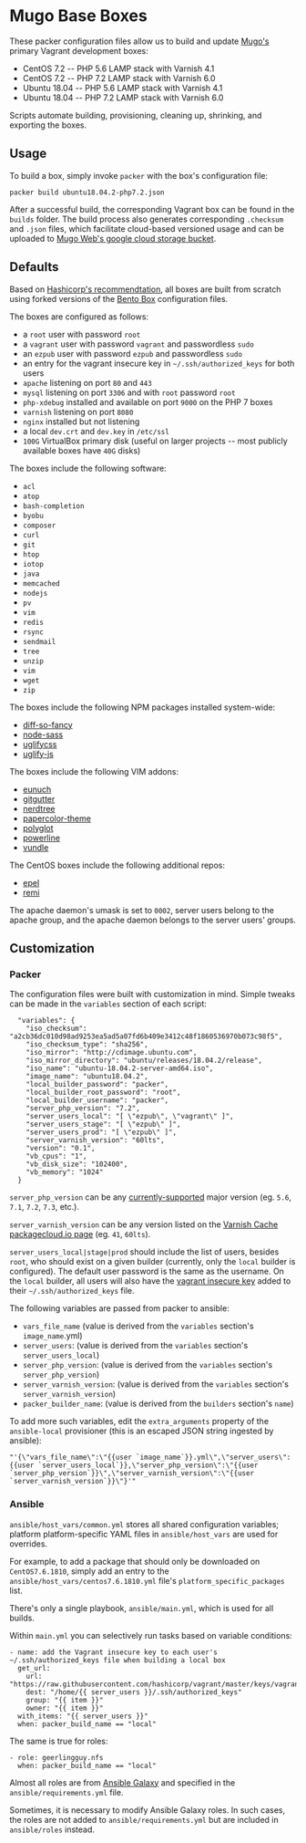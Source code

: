 # Mugo Base Boxes
These packer configuration files allow us to build and update [Mugo's](http://mugo.ca) primary Vagrant development boxes:
* CentOS 7.2 -- PHP 5.6 LAMP stack with Varnish 4.1
* CentOS 7.2 -- PHP 7.2 LAMP stack with Varnish 6.0
* Ubuntu 18.04 -- PHP 5.6 LAMP stack with Varnish 4.1
* Ubuntu 18.04 -- PHP 7.2 LAMP stack with Varnish 6.0

Scripts automate building, provisioning, cleaning up, shrinking, and exporting the boxes.

## Usage
To build a box, simply invoke `packer` with the box's configuration file:
```
packer build ubuntu18.04.2-php7.2.json
```
After a successful build, the corresponding Vagrant box can be found in the `builds` folder. The build process also 
generates corresponding `.checksum` and `.json` files, which facilitate cloud-based versioned usage and can be
uploaded to [Mugo Web's google cloud storage bucket](https://console.cloud.google.com/storage/browser/mugoweb).

## Defaults
Based on [Hashicorp's recommendtation](https://www.vagrantup.com/docs/boxes.html), all boxes are built from scratch 
using forked versions of the [Bento Box](https://github.com/chef/bento) configuration files.
 
The boxes are configured as follows:
* a `root` user with password `root`
* a `vagrant` user with password `vagrant` and passwordless `sudo`
* an `ezpub` user with password `ezpub` and passwordless `sudo`
* an entry for the vagrant insecure key in `~/.ssh/authorized_keys` for both users
* `apache` listening on port `80` and `443`
* `mysql` listening on port `3306` and with `root` password `root`
* `php-xdebug` installed and available on port `9000` on the PHP 7 boxes
* `varnish` listening on port `8080`
* `nginx` installed but not listening
* a local `dev.crt` and `dev.key` in `/etc/ssl`
* `100G` VirtualBox primary disk (useful on larger projects -- most publicly available boxes have `40G` disks)

The boxes include the following software:
* `acl`
* `atop`
* `bash-completion`
* `byobu`
* `composer`
* `curl`
* `git`
* `htop`
* `iotop`
* `java`
* `memcached`
* `nodejs`
* `pv`
* `vim`
* `redis`
* `rsync`
* `sendmail`
* `tree`
* `unzip`
* `vim`
* `wget`
* `zip`

The boxes include the following NPM packages installed system-wide:
 * [diff-so-fancy](https://www.npmjs.com/package/diff-so-fancy)
 * [node-sass](https://www.npmjs.com/package/node-sass)
 * [uglifycss](https://www.npmjs.com/package/uglifycss)
 * [uglify-js](https://www.npmjs.com/package/uglify-js)

The boxes include the following VIM addons:
* [eunuch](https://github.com/tpope/vim-eunuch)
* [gitgutter](https://github.com/airblade/vim-gitgutter)
* [nerdtree](https://github.com/scrooloose/nerdtree)
* [papercolor-theme](https://github.com/NLKNguyen/papercolor-theme)
* [polyglot](https://github.com/sheerun/vim-polyglot)
* [powerline](https://github.com/powerline/powerline)
* [vundle](https://github.com/VundleVim/Vundle.vim)

The CentOS boxes include the following additional repos:
 * [epel](https://fedoraproject.org/wiki/EPEL)
 * [remi](https://rpms.remirepo.net/)

The apache daemon's umask is set to `0002`, server users belong to the apache group, and the apache daemon belongs to 
the server users' groups.
 
## Customization
### Packer
The configuration files were built with customization in mind. Simple tweaks can be made in the `variables` section 
of each script:
```
  "variables": {
    "iso_checksum": "a2cb36dc010d98ad9253ea5ad5a07fd6b409e3412c48f1860536970b073c98f5",
    "iso_checksum_type": "sha256",
    "iso_mirror": "http://cdimage.ubuntu.com",
    "iso_mirror_directory": "ubuntu/releases/18.04.2/release",
    "iso_name": "ubuntu-18.04.2-server-amd64.iso",
    "image_name": "ubuntu18.04.2",
    "local_builder_password": "packer",
    "local_builder_root_password": "root",
    "local_builder_username": "packer",
    "server_php_version": "7.2",
    "server_users_local": "[ \"ezpub\", \"vagrant\" ]",
    "server_users_stage": "[ \"ezpub\" ]",
    "server_users_prod": "[ \"ezpub\" ]",
    "server_varnish_version": "60lts",
    "version": "0.1",
    "vb_cpus": "1",
    "vb_disk_size": "102400",
    "vb_memory": "1024"
  }
```

`server_php_version` can be any [currently-supported](http://php.net/supported-versions.php) major version
(eg. `5.6`, `7.1`, `7.2`, `7.3`, etc.).

`server_varnish_version` can be any version listed on the [Varnish Cache packagecloud.io page](https://packagecloud.io/varnishcache)
(eg. `41`, `60lts`).

`server_users_local|stage|prod` should include the list of users, besides `root`, who should exist on a given 
builder (currently, only the `local` builder is configured). The default user password is the same as the username. On 
the ```local``` builder, all users will also have the 
[vagrant insecure key](https://raw.githubusercontent.com/hashicorp/vagrant/master/keys/vagrant.pub) added to their 
```~/.ssh/authorized_keys``` file.

The following variables are passed from packer to ansible:
* `vars_file_name` (value is derived from the `variables` section's `image_name`.yml)
* `server_users`: (value is derived from the `variables` section's `server_users_local`)
* `server_php_version`: (value is derived from the `variables` section's `server_php_version`)
* `server_varnish_version`: (value is derived from the `variables` section's `server_varnish_version`)
* `packer_builder_name`: (value is derived from the `builders` section's `name`)

To add more such variables, edit the `extra_arguments` property of the `ansible-local` provisioner (this is an escaped JSON 
string ingested by ansible):
```
"'{\"vars_file_name\":\"{{user `image_name`}}.yml\",\"server_users\":{{user `server_users_local`}},\"server_php_version\":\"{{user `server_php_version`}}\",\"server_varnish_version\":\"{{user `server_varnish_version`}}\"}'"
```

### Ansible
`ansible/host_vars/common.yml` stores all shared configuration variables; platform platform-specific YAML files in 
`ansible/host_vars` are used for overrides.

For example, to add a package that should only be downloaded on `CentOS7.6.1810`, simply add an entry to the 
`ansible/host_vars/centos7.6.1810.yml` file's `platform_specific_packages` list.

There's only a single playbook, `ansible/main.yml`, which is used for all builds.

Within `main.yml` you can selectively run tasks based on variable conditions:
```
- name: add the Vagrant insecure key to each user's ~/.ssh/authorized_keys file when building a local box
  get_url:
    url: "https://raw.githubusercontent.com/hashicorp/vagrant/master/keys/vagrant.pub"
    dest: "/home/{{ server_users }}/.ssh/authorized_keys"
    group: "{{ item }}"
    owner: "{{ item }}"
  with_items: "{{ server_users }}"
  when: packer_build_name == "local"
```

The same is true for roles:
```
- role: geerlingguy.nfs
  when: packer_build_name == "local"
```

Almost all roles are from [Ansible Galaxy](https://galaxy.ansible.com/) and specified in the `ansible/requirements.yml` 
file.

Sometimes, it is necessary to modify Ansible Galaxy roles. In such cases, the roles are not added to 
`ansible/requirements.yml` but are included in `ansible/roles` instead.